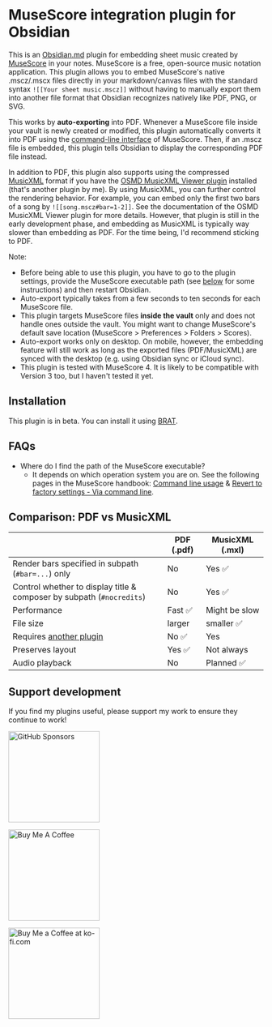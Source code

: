 # MuseScore integration plugin for Obsidian

This is an [Obsidian.md](https://obsidian.md) plugin for embedding sheet music created by [MuseScore](https://musescore.org) in your notes.
MuseScore is a free, open-source music notation application. This plugin allows you to embed MuseScore's native .mscz/.mscx files directly in your markdown/canvas files with the standard syntax `![[Your sheet music.mscz]]` without having to manually export them into another file format that Obsidian recognizes natively like PDF, PNG, or SVG.

This works by **auto-exporting** into PDF. Whenever a MuseScore file inside your vault is newly created or modified, this plugin automatically converts it into PDF using the [command-line interface](https://musescore.org/en/handbook/4/command-line-usage) of MuseScore.
Then, if an .mscz file is embedded, this plugin tells Obsidian to display the corresponding PDF file instead.

In addition to PDF, this plugin also supports using the compressed [MusicXML](https://www.musicxml.com) format if you have the [OSMD MusicXML Viewer plugin](https://github.com/RyotaUshio/obsidian-osmd-musicxml) installed (that's another plugin by me).
By using MusicXML, you can further control the rendering behavior. For example, you can embed only the first two bars of a song by `![[song.mscz#bar=1-2]]`. See the documentation of the OSMD MusicXML Viewer plugin for more details.
However, that plugin is still in the early development phase, and embedding as MusicXML is typically way slower than embedding as PDF. For the time being, I'd recommend sticking to PDF.

Note:

- Before being able to use this plugin, you have to go to the plugin settings, provide the MuseScore executable path (see [below](#faqs) for some instructions) and then restart Obsidian.
- Auto-export typically takes from a few seconds to ten seconds for each MuseScore file.
- This plugin targets MuseScore files **inside the vault** only and does not handle ones outside the vault. You might want to change MuseScore's default save location (MuseScore > Preferences > Folders > Scores).
- Auto-export works only on desktop. On mobile, however, the embedding feature will still work as long as the exported files (PDF/MusicXML) are synced with the desktop (e.g. using Obsidian sync or iCloud sync).
- This plugin is tested with MuseScore 4. It is likely to be compatible with Version 3 too, but I haven't tested it yet.

## Installation

This plugin is in beta. You can install it using [BRAT](https://github.com/TfTHacker/obsidian42-brat).

## FAQs

- Where do I find the path of the MuseScore executable?
  - It depends on which operation system you are on. See the following pages in the MuseScore handbook: [Command line usage](https://musescore.org/ja/node/329750) & [Revert to factory settings - Via command line](https://musescore.org/ja/%E3%83%8F%E3%83%B3%E3%83%89%E3%83%96%E3%83%83%E3%82%AF/revert-factory-settings#Via_command_line).

## Comparison: PDF vs MusicXML

|                                                                                 | PDF (.pdf) | MusicXML (.mxl) |
| ------------------------------------------------------------------------------- | ---------- | --------------- |
| Render bars specified in subpath (`#bar=...`) only                              | No         | Yes ✅           |
| Control whether to display title & composer by subpath (`#nocredits`)           | No         | Yes ✅           |
| Performance                                                                     | Fast ✅     | Might be slow   |
| File size                                                                       | larger     | smaller ✅       |
| Requires [another plugin](https://github.com/RyotaUshio/obsidian-osmd-musicxml) | No ✅       | Yes             |
| Preserves layout                                                                | Yes ✅      | Not always      |
| Audio playback                                                                  | No         | Planned ✅       |

## Support development

If you find my plugins useful, please support my work to ensure they continue to work!

<a href="https://github.com/sponsors/RyotaUshio" target="_blank"><img src="https://img.shields.io/static/v1?label=Sponsor&message=%E2%9D%A4&logo=GitHub&color=%23fe8e86" alt="GitHub Sponsors" style="width: 180px; height:auto;"></a>

<a href="https://www.buymeacoffee.com/ryotaushio" target="_blank"><img src="https://cdn.buymeacoffee.com/buttons/v2/default-yellow.png" alt="Buy Me A Coffee" style="width: 180px; height:auto;"></a>

<a href='https://ko-fi.com/E1E6U7CJZ' target='_blank'><img height='36' style='border:0px; width: 180px; height:auto;' src='https://storage.ko-fi.com/cdn/kofi2.png?v=3' border='0' alt='Buy Me a Coffee at ko-fi.com' /></a>
